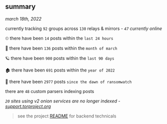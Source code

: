 
## summary
_march 18th, 2022_

currently tracking `92` groups across `130` relays & mirrors - _`47` currently online_

⏲ there have been `14` posts within the `last 24 hours`

🦈 there have been `136` posts within the `month of march`

🪐 there have been `900` posts within the `last 90 days`

🏚 there have been `691` posts within the `year of 2022`

🦕 there have been `2977` posts `since the dawn of ransomwatch`

there are `48` custom parsers indexing posts

_`20` sites using v2 onion services are no longer indexed - [support.torproject.org](https://support.torproject.org/onionservices/v2-deprecation/)_

> see the project [README](https://github.com/thetanz/ransomwatch#ransomwatch--) for backend technicals
